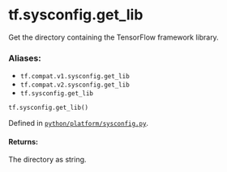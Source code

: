 <div itemscope itemtype="http://developers.google.com/ReferenceObject">
<meta itemprop="name" content="tf.sysconfig.get_lib" />
<meta itemprop="path" content="Stable" />
</div>

# tf.sysconfig.get_lib

Get the directory containing the TensorFlow framework library.

### Aliases:

* `tf.compat.v1.sysconfig.get_lib`
* `tf.compat.v2.sysconfig.get_lib`
* `tf.sysconfig.get_lib`

``` python
tf.sysconfig.get_lib()
```



Defined in [`python/platform/sysconfig.py`](/code/stable/tensorflow/python/platform/sysconfig.py).

<!-- Placeholder for "Used in" -->


#### Returns:

The directory as string.
